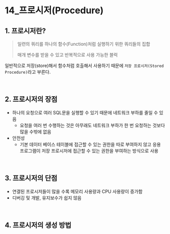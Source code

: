 # 14_프로시저(Procedure)

## 1. 프로시저란?

> 일련의 쿼리를 하나의 함수(Function)처럼 실행하기 위한 쿼리들의 집합
>
> 매개 변수를 받을 수 있고 반복적으로 사용 가능한 블럭

일반적으로 저장(store)해서 함수처럼 호출해서 사용하기 때문에 `저장 프로시저(Stored Procedure)`라고 부른다.

<br>

## 2. 프로시저의 장점

- 하나의 요청으로 여러 SQL문을 실행할 수 있기 때문에 네트워크 부하를 줄일 수 있음
  - 요청을 여러 번 수행하는 것은 아무래도 네트워크 부하가 한 번 요청하는 것보다 많을 수밖에 없음
- 안전성
  - 기본 데이터 베이스 테이블에 접근할 수 있는 권한을 따로 부여하지 않고 응용 프로그램이 저장 프로시저에 접근할 수 있는 권한을 부여하는 방식으로 사용

<br>

## 3. 프로시저의 단점

- 연결된 프로시저들이 많을 수록 메모리 사용량과 CPU 사용량이 증가함
- 디버깅 및 개발, 유지보수가 쉽지 않음

<br>

## 4. 프로시저의 생성 방법



<br>